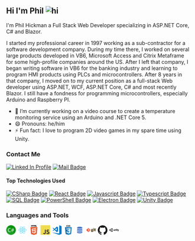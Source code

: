 ## Hi I'm Phil <img src="https://user-images.githubusercontent.com/1303154/88677602-1635ba80-d120-11ea-84d8-d263ba5fc3c0.gif" width="28px" alt="hi">

I'm Phil Hickman a Full Stack Web Developer specializing in ASP.NET Core, C# and Blazor.

I started my professional career in 1997 working as a sub-contractor for a software development company. During my time there, I worked on several large products developed in VB6, Microsoft Access and Citrix Metaframe for some high-profile companies around the US. After I left that company, I began writing software in VB6 for the banking industry and learning to program HMI products using PLCs and microcontrollers. After 8 years in that company, I moved on to my current position as a full-stack Web developer using ASP.NET, WCF, ASP.NET Core, C# and most recently Blazor. I still have a fondness for programming microcontrollers, especially Arduino and Raspberry PI.

- 🔭 I’m currently working on a video course to create a temperature monitoring service using an Arduino and .NET Core 5.
- 😄 Pronouns: he/him
- ⚡ Fun fact: I love to program 2D video games in my spare time using Unity.

### Contact Me
[![Linked In Profile](https://img.shields.io/badge/-LinkedIn-0077B5?style=flat&labelColor=black&logo=linkedin&logoColor=white)](https://www.linkedin.com/in/philliprhickman) [![Mail Badge](https://img.shields.io/badge/-Email-0077B5?style=flat&labelColor=black&logo=microsoft-outlook&logoColor=white)](mailto:phillip.r.hickman@outlook.com)


#### Top Technologies Used

<!-- TODO: Make technologies links takes you to repositories -->
[![CSharp Badge](https://img.shields.io/badge/-CSharp-239120?style=for-the-badge&labelColor=black&logo=C-sharp&logoColor=239120)](#) [![React Badge](https://img.shields.io/badge/-React-61DBFB?style=for-the-badge&labelColor=black&logo=react&logoColor=61DBFB)](#) [![Javascript Badge](https://img.shields.io/badge/-Javascript-F0DB4F?style=for-the-badge&labelColor=black&logo=javascript&logoColor=F0DB4F)](#) [![Typescript Badge](https://img.shields.io/badge/-Typescript-007acc?style=for-the-badge&labelColor=black&logo=typescript&logoColor=007acc)](#) [![SQL Badge](https://img.shields.io/badge/-SQL-CC2927?style=for-the-badge&labelColor=black&logo=microsoft-sql-server&logoColor=CC2927)](#) [![PowerShell Badge](https://img.shields.io/badge/-PowerShell-5391FE?style=for-the-badge&labelColor=black&logo=powershell&logoColor=#5391FE)](#) [![Electron Badge](https://img.shields.io/badge/-Electron-47848F?style=for-the-badge&labelColor=black&logo=electron&logoColor=white)](#) [![Unity Badge](https://img.shields.io/badge/-Unity-000000?style=for-the-badge&labelColor=black&logo=unity&logoColor=white)](#) 

### Languages and Tools

<img align="left" alt="C #" width="26px" src="https://raw.githubusercontent.com/github/explore/80688e429a7d4ef2fca1e82350fe8e3517d3494d/topics/csharp/csharp.png" />

<img align="left" alt="React" width="26px" style="margin-left: 5px;" src="https://raw.githubusercontent.com/github/explore/80688e429a7d4ef2fca1e82350fe8e3517d3494d/topics/react/react.png" />

<img align="left" alt="HTML5" width="26px" style="margin-left: 5px;" src="https://raw.githubusercontent.com/github/explore/80688e429a7d4ef2fca1e82350fe8e3517d3494d/topics/html/html.png" />

<img align="left" alt="JavaScript" width="26px" style="margin-left: 5px;" src="https://raw.githubusercontent.com/github/explore/80688e429a7d4ef2fca1e82350fe8e3517d3494d/topics/javascript/javascript.png" />

<img align="left" alt="Visual Studio Code" style="margin-left: 5px;" width="26px" src="https://raw.githubusercontent.com/github/explore/80688e429a7d4ef2fca1e82350fe8e3517d3494d/topics/visual-studio-code/visual-studio-code.png" />

<img align="left" alt="Sass" width="26px" style="margin-left: 5px;" src="https://raw.githubusercontent.com/github/explore/80688e429a7d4ef2fca1e82350fe8e3517d3494d/topics/css/css.png" />

<img align="left" alt="SQL" width="26px" style="margin-left: 5px;" src="https://raw.githubusercontent.com/github/explore/80688e429a7d4ef2fca1e82350fe8e3517d3494d/topics/sql/sql.png" />

<img align="left" alt="Git" width="26px" style="margin-left: 5px;" src="https://raw.githubusercontent.com/github/explore/80688e429a7d4ef2fca1e82350fe8e3517d3494d/topics/git/git.png" /> 

<img align="left" alt="Git" width="26px" style="margin-left: 5px;" src="https://raw.githubusercontent.com/github/explore/78df643247d429f6cc873026c0622819ad797942/topics/github/github.png" />

<img align="left" alt="Unity" width="26px" style="margin-left: 5px;" src="https://raw.githubusercontent.com/github/explore/80688e429a7d4ef2fca1e82350fe8e3517d3494d/topics/unity/unity.png" />

<br />
<br />
